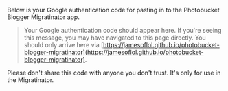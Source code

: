 Below is your Google authentication code for pasting in to the Photobucket Blogger Migratinator app.

> Your Google authentication code should appear here. If you're seeing this message, you may have navigated to this page directly. You should only arrive here via [https://jamesoflol.github.io/photobucket-blogger-migratinator](https://jamesoflol.github.io/photobucket-blogger-migratinator).

Please don't share this code with anyone you don't trust. It's only for use in the Migratinator.

<script>
// Simple script for grabbing parameter name from the browser URL bar
function getParameterByName(name, url) {
    if (!url) url = window.location.href;
    name = name.replace(/[\[\]]/g, "\\$&");
    var regex = new RegExp("[?&]" + name + "(=([^&#]*)|&|#|$)"),
        results = regex.exec(url);
    if (!results) return null;
    if (!results[2]) return '';
    return decodeURIComponent(results[2].replace(/\+/g, " "));
}

// Get auth code parameter
var authcode = getParameterByName('code');

// Display it on screen
document.getElementsByTagName('Blockquote')[0].innerHTML = authcode;
</script>
